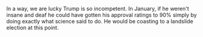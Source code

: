 In a way, we are lucky Trump is so incompetent. In January, if he weren't insane and deaf he could have gotten his approval ratings to 90% simply by doing exactly what science said to do. He would be coasting to a landslide election at this point.
